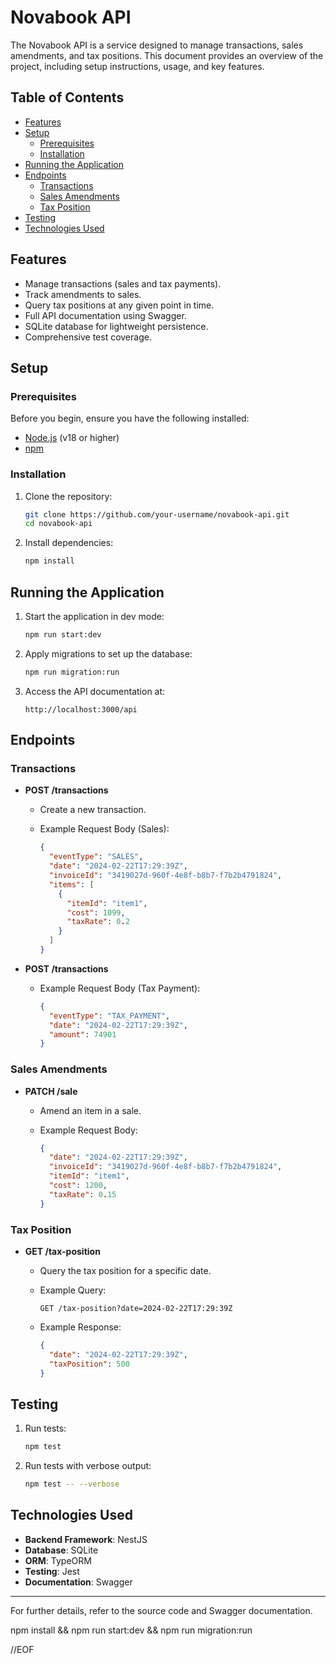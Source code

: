 # Novabook API

The Novabook API is a service designed to manage transactions, sales amendments, and tax positions. This document provides an overview of the project, including setup instructions, usage, and key features.

## Table of Contents

- [Features](#features)
- [Setup](#setup)
  - [Prerequisites](#prerequisites)
  - [Installation](#installation)
- [Running the Application](#running-the-application)
- [Endpoints](#endpoints)
  - [Transactions](#transactions)
  - [Sales Amendments](#sales-amendments)
  - [Tax Position](#tax-position)
- [Testing](#testing)
- [Technologies Used](#technologies-used)

## Features

- Manage transactions (sales and tax payments).
- Track amendments to sales.
- Query tax positions at any given point in time.
- Full API documentation using Swagger.
- SQLite database for lightweight persistence.
- Comprehensive test coverage.

## Setup

### Prerequisites

Before you begin, ensure you have the following installed:

- [Node.js](https://nodejs.org/) (v18 or higher)
- [npm](https://www.npmjs.com/)

### Installation

1. Clone the repository:

   ```bash
   git clone https://github.com/your-username/novabook-api.git
   cd novabook-api
   ```

2. Install dependencies:

   ```bash
   npm install
   ```

## Running the Application

1. Start the application in dev mode:

   ```bash
   npm run start:dev
   ```

2. Apply migrations to set up the database:

   ```bash
   npm run migration:run
   ```

3. Access the API documentation at:

   ```
   http://localhost:3000/api
   ```

## Endpoints

### Transactions

- **POST /transactions**
  - Create a new transaction.
  - Example Request Body (Sales):

    ```json
    {
      "eventType": "SALES",
      "date": "2024-02-22T17:29:39Z",
      "invoiceId": "3419027d-960f-4e8f-b8b7-f7b2b4791824",
      "items": [
        {
          "itemId": "item1",
          "cost": 1099,
          "taxRate": 0.2
        }
      ]
    }
    ```

- **POST /transactions**
  - Example Request Body (Tax Payment):

    ```json
    {
      "eventType": "TAX_PAYMENT",
      "date": "2024-02-22T17:29:39Z",
      "amount": 74901
    }
    ```

### Sales Amendments

- **PATCH /sale**
  - Amend an item in a sale.
  - Example Request Body:

    ```json
    {
      "date": "2024-02-22T17:29:39Z",
      "invoiceId": "3419027d-960f-4e8f-b8b7-f7b2b4791824",
      "itemId": "item1",
      "cost": 1200,
      "taxRate": 0.15
    }
    ```

### Tax Position

- **GET /tax-position**
  - Query the tax position for a specific date.
  - Example Query:

    ```
    GET /tax-position?date=2024-02-22T17:29:39Z
    ```

  - Example Response:

    ```json
    {
      "date": "2024-02-22T17:29:39Z",
      "taxPosition": 500
    }
    ```

## Testing

1. Run tests:

   ```bash
   npm test
   ```

2. Run tests with verbose output:

   ```bash
   npm test -- --verbose
   ```

## Technologies Used

- **Backend Framework**: NestJS
- **Database**: SQLite
- **ORM**: TypeORM
- **Testing**: Jest
- **Documentation**: Swagger

---

For further details, refer to the source code and Swagger documentation.

npm install && npm run start:dev && npm run migration:run

//EOF
